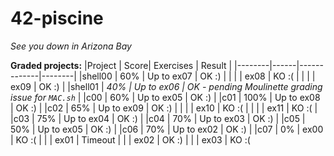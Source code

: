# 42-piscine



*See you down in Arizona Bay*

**Graded projects:**
|Project | Score| Exercises   | Result |
|--------|------|-------------|--------|
|shell00 |  60% | Up to ex07  | OK :)  |
|        |      | ex08        | KO :(  |
|        |      | ex09        | OK :)  |
|shell01 | *40% | Up to ex06  | OK - pending Moulinette grading issue for `MAC.sh`* |
|c00     | 60%  | Up to ex05  | OK :) |
|c01     | 100% | Up to ex08  | OK :) |
|c02     |  65% |  Up to ex09 | OK :) |
|        |      |        ex10 | KO :( |
|        |      |        ex11 | KO :( |
|c03     |  75% |  Up to ex04 | OK :) |
|c04     |  70% |  Up to ex03 | OK :) |
|c05     |  50% |  Up to ex05 | OK :) |
|c06     |  70% |  Up to ex02 | OK :) |
|c07    | 0%  | ex00  | KO :(
|       |     | ex01  | Timeout
|       |     | ex02  | OK :)
|       |     | ex03  | KO :(
